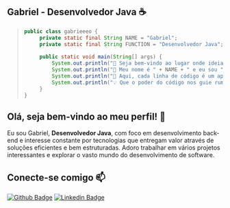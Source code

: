 ## Gabriel - Desenvolvedor Java ☕️ 

> ```java
> public class gabrieeeo {
>     private static final String NAME = "Gabriel";
>     private static final String FUNCTION = "Desenvolvedor Java";
>     
>     public static void main(String[] args) {
>         System.out.println("🚀 Seja bem-vindo ao lugar onde ideias ganham... códigos!");
>         System.out.println("💼 Meu nome é " + NAME + " e eu sou " + FUNCTION + ".");
>         System.out.println("🎩 Aqui, cada linha de código é um aprendizado. Cada projeto uma nova experiência.");
>         System.out.println("💡 Que o poder do código nos guie rumo a soluções brilhantes — e funcionais! :D ");
>     }
> }
> ```


## Olá, seja bem-vindo ao meu perfil! 👋

Eu sou Gabriel, **Desenvolvedor Java**, com foco em desenvolvimento back-end e interesse constante por tecnologias que entregam valor através de soluções eficientes e bem estruturadas. Adoro trabalhar em vários projetos interessantes e explorar o vasto mundo do desenvolvimento de software.

## Conecte-se comigo 📫
[![Github Badge](https://img.shields.io/badge/-Github-000?style=flat-square&logo=Github&logoColor=white&link=https://github.com/gabrieeeo)](https://github.com/gabrieeeo)
[![Linkedin Badge](https://img.shields.io/badge/-LinkedIn-blue?style=flat-square&logo=Linkedin&logoColor=white&link=https://www.linkedin.com/in/gabriel-lima-614568287/)](https://www.linkedin.com/in/gabriel-lima-614568287/)
